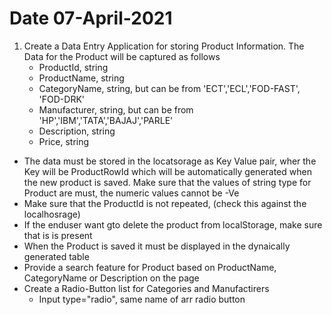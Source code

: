 # Date 07-April-2021
1. Create a Data Entry Application for storing Product Information. The Data for the Product will be captured as follows
    - ProductId, string
    - ProductName, string
    - CategoryName, string, but can be from 'ECT','ECL','FOD-FAST', 'FOD-DRK' 
    - Manufacturer, string, but can be from 'HP','IBM','TATA','BAJAJ','PARLE'
    - Description, string
    - Price, string
- The data must be stored in the locatsorage as Key Value pair, wher the Key will be ProductRowId which will be automatically generated when the new product is saved. Make sure that the values of string type for Product are must, the numeric values cannot be -Ve
- Make sure that the ProductId is not repeated, (check this against the localhosrage)
- If the enduser want gto delete the product from localStorage, make sure that is is present
- When the Product is saved it must be displayed in the dynaically generated table
- Provide a search feature for Product based on ProductName, CategoryName or Description on the page
- Create a Radio-Button list for Categories and Manufactirers 
    - Input type="radio", same name of arr radio button
